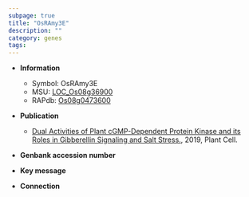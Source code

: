 ```yaml
---
subpage: true
title: "OsRAmy3E"
description: ""
category: genes
tags: 
---
```


* **Information**  
    + Symbol: OsRAmy3E  
    + MSU: [LOC_Os08g36900](http://rice.plantbiology.msu.edu/cgi-bin/ORF_infopage.cgi?orf=LOC_Os08g36900)  
    + RAPdb: [Os08g0473600](http://rapdb.dna.affrc.go.jp/viewer/gbrowse_details/irgsp1?name=Os08g0473600)  

* **Publication**  
    + [Dual Activities of Plant cGMP-Dependent Protein Kinase and its Roles in Gibberellin Signaling and Salt Stress.](http://www.ncbi.nlm.nih.gov/pubmed?term=Dual+Activities+of+Plant+cGMP-Dependent+Protein+Kinase+and+its+Roles+in+Gibberellin+Signaling+and+Salt+Stress.%5BTitle%5D), 2019, Plant Cell.

* **Genbank accession number**  

* **Key message**  

* **Connection**  



